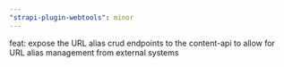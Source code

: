 ```yaml
---
"strapi-plugin-webtools": minor
---
```


feat: expose the URL alias crud endpoints to the content-api to allow for URL alias management from external systems
